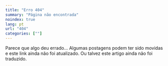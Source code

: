 ```yaml
---
title: "Erro 404"
summary: "Página não encontrada"
noindex: true
lang: pt
url: "404"
categories: [""]
---
```

Parece que algo deu errado... Algumas postagens podem ter sido movidas e este link ainda não foi atualizado. Ou talvez este artigo ainda não foi traduzido.


